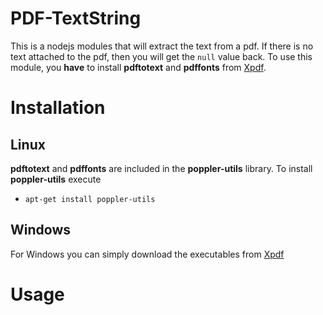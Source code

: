 # PDF-TextString

This is a nodejs modules that will extract the text from a pdf. If there is no text attached to the pdf, then you will get the ```null``` value back. 
To use this module, you **have** to install **pdftotext** and **pdffonts** from [Xpdf](http://www.foolabs.com/xpdf/about.html).

# Installation

## Linux
**pdftotext** and **pdffonts** are included in the **poppler-utils** library. To install **poppler-utils** execute
* ```apt-get install poppler-utils```

## Windows
For Windows you can simply download the executables from [Xpdf](http://www.foolabs.com/xpdf/download.html)

# Usage
